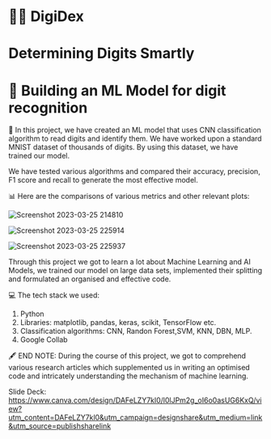# 👩‍💻 DigiDex 
# Determining Digits Smartly

# 🔢 Building an ML Model for digit recognition 

🤖 In this project, we have created an ML model that uses CNN classification algorithm to read digits and identify them. We have worked upon a standard MNIST dataset of thousands of digits. By using this dataset, we have trained our model.

We have tested various algorithms and compared their accuracy, precision, F1 score and recall to generate the most effective model.

📊 Here are the comparisons of various metrics and other relevant plots:


![Screenshot 2023-03-25 214810](https://user-images.githubusercontent.com/122363068/227737713-5ac6843e-c9aa-4983-8af1-f460cb452888.png)

![Screenshot 2023-03-25 225914](https://user-images.githubusercontent.com/122363068/227737759-1b6bf77b-8fbe-45db-bd46-a71393c961c0.png)

![Screenshot 2023-03-25 225937](https://user-images.githubusercontent.com/122363068/227737792-9e7dc5a8-afdb-45dc-b744-44b5067403c4.png)


Through this project we got to learn a lot about Machine Learning and AI Models, we trained our model on large data sets, implemented their splitting and formulated an organised and effective code.


💻 The tech stack we used:

1. Python
2. Libraries: matplotlib, pandas, keras, scikit, TensorFlow etc.
3. Classification algorithms: CNN, Randon Forest,SVM, KNN, DBN, MLP. 
4. Google Collab


🖋 END NOTE:
During the course of this project, we got to comprehend various research articles which supplemented us in writing an optimised code and intricately understanding the mechanism of machine learning.


Slide Deck: https://www.canva.com/design/DAFeLZY7kl0/l0lJPm2g_oI6o0asUG6KxQ/view?utm_content=DAFeLZY7kl0&utm_campaign=designshare&utm_medium=link&utm_source=publishsharelink

